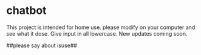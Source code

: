# chatbot

This project is intended for home use.
please modify on your computer and see what it dose.
Give input in all lowercase.
New updates coming soon.

##please say about isuse##
